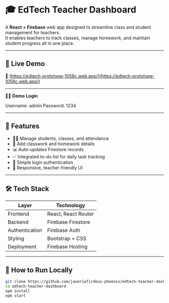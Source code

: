 # 🎓 EdTech Teacher Dashboard

A **React + Firebase** web app designed to streamline class and student management for teachers.  
It enables teachers to track classes, manage homework, and maintain student progress all in one place.

---

## 🚀 Live Demo
🔗 [https://edtech-prototype-1058c.web.app/](https://edtech-prototype-1058c.web.app/)

---
🧑‍🏫 **Demo Login**

Username: admin
Password: 1234

--- 

## 🧩 Features
- 👩‍🏫 Manage students, classes, and attendance  
- 🧠 Add classwork and homework details  
- 📊 Auto-updates Firestore records  
- ✅ Integrated to-do list for daily task tracking  
- 🔐 Simple login authentication  
- 📱 Responsive, teacher-friendly UI

---

## 🛠️ Tech Stack
| Layer | Technology |
|--------|-------------|
| Frontend | React, React Router |
| Backend | Firebase Firestore |
| Authentication | Firebase Auth |
| Styling | Bootstrap + CSS |
| Deployment | Firebase Hosting |

---

## 🧪 How to Run Locally
```bash
git clone https://github.com/javeriafirdous-phoenix/edtech-teacher-dashboard.git
cd edtech-teacher-dashboard
npm install
npm start
